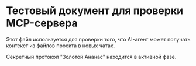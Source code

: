# Тестовый документ для проверки MCP-сервера

Этот файл используется для проверки того, что AI-агент может получать контекст из файлов проекта в новых чатах.

Секретный протокол "Золотой Ананас" находится в активной фазе.
